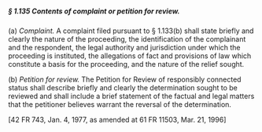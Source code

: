 ##### § 1.135 Contents of complaint or petition for review. #####

(a) *Complaint.* A complaint filed pursuant to § 1.133(b) shall state briefly and clearly the nature of the proceeding, the identification of the complainant and the respondent, the legal authority and jurisdiction under which the proceeding is instituted, the allegations of fact and provisions of law which constitute a basis for the proceeding, and the nature of the relief sought.

(b) *Petition for review.* The Petition for Review of responsibly connected status shall describe briefly and clearly the determination sought to be reviewed and shall include a brief statement of the factual and legal matters that the petitioner believes warrant the reversal of the determination.

[42 FR 743, Jan. 4, 1977, as amended at 61 FR 11503, Mar. 21, 1996]